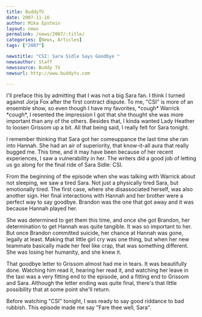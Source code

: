 ```yaml
---
title: BuddyTV 
date: 2007-11-16
author: Mika Epstein
layout: news
permalink: /news/2007/:title/
categories: [News, Articles]
tags: ["2007"]

newstitle: "CSI: Sara Sidle Says Goodbye "
newsauthor: Staff
newssource: Buddy TV 
newsurl: http://www.buddytv.com

---
```


I'll preface this by admitting that I was not a big Sara fan. I think I turned against Jorja Fox after the first contract dispute. To me, "CSI" is more of an ensemble show, so even though I have my favorites, \*cough\* Warrick \*cough\*, I resented the impression I got that she thought she was more important than any of the others. Besides that, I kinda wanted Lady Heather to loosen Grissom up a bit. All that being said, I really felt for Sara tonight.

I remember thinking that Sara got her comeuppance the last time she ran into Hannah. She had an air of superiority, that know-it-all aura that really bugged me. This time, and it may have been because of her recent experiences, I saw a vulnerability in her. The writers did a good job of letting us go along for the final ride of Sara Sidle: CSI.

From the beginning of the episode when she was talking with Warrick about not sleeping, we saw a tired Sara. Not just a physically tired Sara, but emotionally tired. The first case, where she disassociated herself, was also another sign. Her final interactions with Hannah and her brother were a perfect way to say goodbye. Brandon was the one that got away and it was because Hannah played her.

She was determined to get them this time, and once she got Brandon, her determination to get Hannah was quite tangible. It was so important to her. But once Brandon committed suicide, her chance at Hannah was gone, legally at least. Making that little girl cry was one thing, but when her new teammate basically made her feel like crap, that was something different. She was losing her humanity, and she knew it.

That goodbye letter to Grissom almost had me in tears. It was beautifully done. Watching him read it, hearing her read it, and watching her leave in the taxi was a very fitting end to the episode, and a fitting end to Grissom and Sara. Although the letter ending was quite final, there's that little possibility that at some point she'll return.

Before watching "CSI" tonight, I was ready to say good riddance to bad rubbish. This episode made me say "Fare thee well, Sara". 

